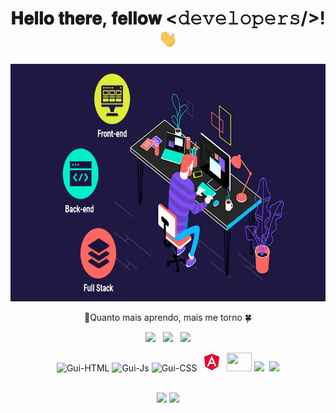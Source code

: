 <div>
  <h1 align="center">
    𝐇𝐞𝐥𝐥𝐨 𝐭𝐡𝐞𝐫𝐞, 𝐟𝐞𝐥𝐥𝐨𝐰 <𝚍𝚎𝚟𝚎𝚕𝚘𝚙𝚎𝚛𝚜/>! <img src="https://github.com/ABSphreak/ABSphreak/blob/master/gifs/Hi.gif?raw=true" width="30px">
  </h1>
</div>

<p align="center">
  <img height="380px" src="https://github.com/diogo0254jf/hr-system/blob/main/223790003-471211d6-dc89-4f96-882f-1e58ca0771fc.gif?raw=true" />
  <p align="center">📗Quanto mais aprendo, mais me torno 🍀</p>
</p>   

<p align="center">
  <a align="center" alt="Gui-HTML" height="30" href="https://www.instagram.com/oferreiradiogo/" target="_blank"><img src="https://img.shields.io/badge/-Instagram-%23E4405F?style=for-the-badge&logo=instagram&logoColor=white" target="_blank"></a>&nbsp;&nbsp;
  <a align="center" alt="Gui-HTML" height="30" href = "mailto:contato.diogofcosta@gmail.com"><img src="https://img.shields.io/badge/-Email-%23333?style=for-the-badge&logo=gmail&logoColor=white" target="_blank"></a>&nbsp;&nbsp;
  <a align="center" alt="Gui-HTML" height="30" href="https://www.linkedin.com/in/diogo-ferreira-399641101/" target="_blank"><img src="https://img.shields.io/badge/-LinkedIn-%230077B5?style=for-the-badge&logo=linkedin&logoColor=white" target="_blank"></a>
</p>

<p align="center">
  <img alt="Gui-HTML" 
     height="30"
     width="40"
     src="https://cdn.jsdelivr.net/gh/devicons/devicon/icons/html5/html5-original.svg">
  <img alt="Gui-Js" height="30" width="40" src="https://cdn.jsdelivr.net/gh/devicons/devicon/icons/javascript/javascript-plain.svg">
  <img alt="Gui-CSS" height="30" width="40" src="https://cdn.jsdelivr.net/gh/devicons/devicon/icons/css3/css3-original-wordmark.svg">
  <svg height="30" width="40" viewBox="0 0 448 512">
     <style>svg{fill:#e4002c}</style>
     <path d="M185.7 268.1h76.2l-38.1-91.6-38.1 91.6zM223.8 32L16 106.4l31.8 275.7 176 97.9 176-97.9 31.8-275.7zM354 373.8h-48.6l-26.2-65.4H168.6l-26.2 65.4H93.7L223.8 81.5z"/>
  </svg>
  <img height="30" width="40" src="https://www.vectorlogo.zone/logos/java/java-icon.svg">
  <img height="30" src="https://user-images.githubusercontent.com/33158051/103466606-760a4000-4d14-11eb-9941-2f3d00371471.png" />&nbsp;
  <img height="30" src="https://git-scm.com/images/logos/logomark-orange@2x.png" />
</p>
&nbsp;&nbsp;&nbsp;
<div class="stats" align="center">
  <img height="180em" src="https://github-readme-stats.vercel.app/api?username=diogo0254jf&show_icons=true&theme=dark&include_all_commits=false&count_private=true"/>
  <img height="180em" src="https://github-readme-stats.vercel.app/api/top-langs/?username=diogo0254jf&layout=compact&langs_count=7&theme=dark"/>
</div>
</div>
